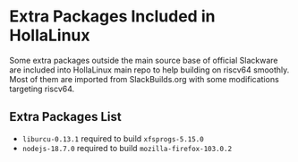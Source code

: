 # Extra Packages Included in HollaLinux

Some extra packages outside the main source base of official Slackware
are included into HollaLinux main repo to help building on riscv64 smoothly.
Most of them are imported from SlackBuilds.org
with some modifications targeting riscv64.

## Extra Packages List
- `liburcu-0.13.1` required to build `xfsprogs-5.15.0`
- `nodejs-18.7.0` required to build `mozilla-firefox-103.0.2`
